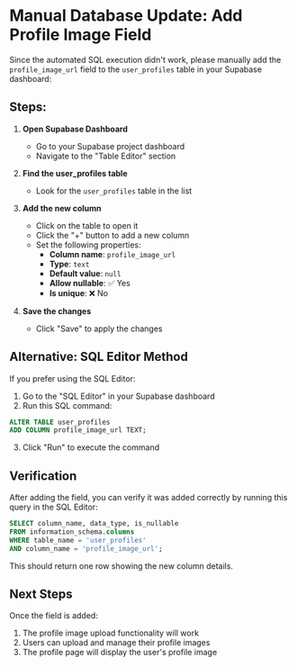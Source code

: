 # Manual Database Update: Add Profile Image Field

Since the automated SQL execution didn't work, please manually add the `profile_image_url` field to the `user_profiles` table in your Supabase dashboard:

## Steps:

1. **Open Supabase Dashboard**
   - Go to your Supabase project dashboard
   - Navigate to the "Table Editor" section

2. **Find the user_profiles table**
   - Look for the `user_profiles` table in the list

3. **Add the new column**
   - Click on the table to open it
   - Click the "+" button to add a new column
   - Set the following properties:
     - **Column name**: `profile_image_url`
     - **Type**: `text`
     - **Default value**: `null`
     - **Allow nullable**: ✅ Yes
     - **Is unique**: ❌ No

4. **Save the changes**
   - Click "Save" to apply the changes

## Alternative: SQL Editor Method

If you prefer using the SQL Editor:

1. Go to the "SQL Editor" in your Supabase dashboard
2. Run this SQL command:

```sql
ALTER TABLE user_profiles 
ADD COLUMN profile_image_url TEXT;
```

3. Click "Run" to execute the command

## Verification

After adding the field, you can verify it was added correctly by running this query in the SQL Editor:

```sql
SELECT column_name, data_type, is_nullable 
FROM information_schema.columns 
WHERE table_name = 'user_profiles' 
AND column_name = 'profile_image_url';
```

This should return one row showing the new column details.

## Next Steps

Once the field is added:
1. The profile image upload functionality will work
2. Users can upload and manage their profile images
3. The profile page will display the user's profile image

